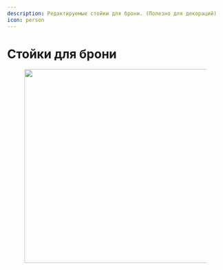 ```yaml
---
description: Редактируемые стойки для брони. (Полезно для декораций)
icon: person
---
```


# Стойки для брони

<div align="left"><figure><img src="../../.gitbook/assets/348525725-56b829df-23ac-498a-af10-d8c2fde19bea (1).gif" alt="" width="450"><figcaption></figcaption></figure></div>
